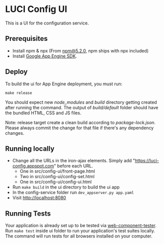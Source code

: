 # LUCI Config UI

This is a UI for the configuration service.


## Prerequisites

*	Install npm & npx (From npm@5.2.0, npm ships with npx included)
* Install [Google App Engine SDK](https://cloud.google.com/appengine/downloads).

## Deploy

To build the ui for App Engine deployment, you must run:

    make release

You should expect new *node_modules* and *build* directory getting created after running the command. The output of *build/default* folder should have the bundled HTML, CSS and JS files.

Note: release target create a clean build according to *package-lock.json*. Please always commit the change for that file if there's any dependency changes.


## Running locally

* Change all the URLs in the iron-ajax elements. Simply add "https://luci-config.appspot.com" before each URL.
  * One in src/config-ui/front-page.html
  * Two in src/config-ui/config-set.html
  * One in src/config-ui/config-ui.html
*	Run `make build` in the ui directory to build the ui app
*	In the config-service folder run `dev_appserver.py app.yaml`
*	Visit [http://localhost:8080](http://localhost:8080)


## Running Tests

Your application is already set up to be tested via [web-component-tester](https://github.com/Polymer/web-component-tester).
Run `make test` inside ui folder to run your application's test suites locally.
The command will run tests for all browsers installed on your computer.
